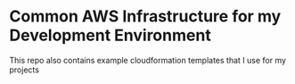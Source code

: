 # Common AWS Infrastructure for my Development Environment

This repo also contains example cloudformation templates that I use for my projects
